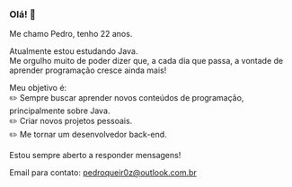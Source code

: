 ### Olá! 👋

Me chamo Pedro, tenho 22 anos.

Atualmente estou estudando Java.<br />
Me orgulho muito de poder dizer que, a cada dia que passa, a vontade de aprender programação cresce ainda mais!<br />

Meu objetivo é:<br />
✏️ Sempre buscar aprender novos conteúdos de programação, principalmente sobre Java.<br />
✏️ Criar novos projetos pessoais.<br />
✏️ Me tornar um desenvolvedor back-end.<br />

Estou sempre aberto a responder mensagens!<br />

Email para contato: pedroqueir0z@outlook.com.br

